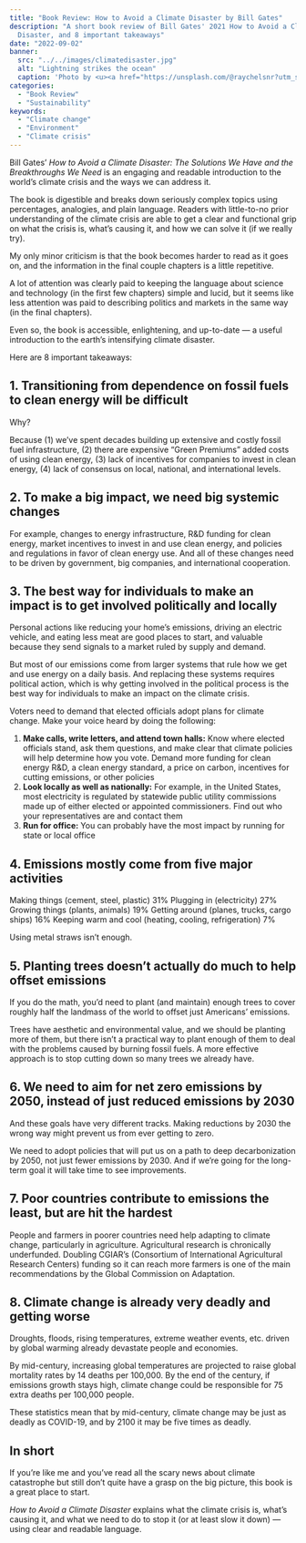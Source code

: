 ```yaml
---
title: "Book Review: How to Avoid a Climate Disaster by Bill Gates"
description: "A short book review of Bill Gates' 2021 How to Avoid a Climate
  Disaster, and 8 important takeaways"
date: "2022-09-02"
banner:
  src: "../../images/climatedisaster.jpg"
  alt: "Lightning strikes the ocean"
  caption: 'Photo by <u><a href="https://unsplash.com/@raychelsnr?utm_source=unsplash&utm_medium=referral&utm_content=creditCopyText">Raychel Sanner</a></u>'
categories:
  - "Book Review"
  - "Sustainability"
keywords:
  - "Climate change"
  - "Environment"
  - "Climate crisis"
---
```

Bill Gates’ *How to Avoid a Climate Disaster: The Solutions We Have and the Breakthroughs We Need* is an engaging and readable introduction to the world’s climate crisis and the ways we can address it. 

The book is digestible and breaks down seriously complex topics using percentages, analogies, and plain language. Readers with little-to-no prior understanding of the climate crisis are able to get a clear and functional grip on what the crisis is, what’s causing it, and how we can solve it (if we really try).

My only minor criticism is that the book becomes harder to read as it goes on, and the information in the final couple chapters is a little repetitive.

A lot of attention was clearly paid to keeping the language about science and technology (in the first few chapters) simple and lucid, but it seems like less attention was paid to describing politics and markets in the same way (in the final chapters).

Even so, the book is accessible, enlightening, and up-to-date — a useful introduction to the earth’s intensifying climate disaster.

Here are 8 important takeaways:

## 1. Transitioning from dependence on fossil fuels to clean energy will be difficult 
   Why? 

Because (1) we’ve spent decades building up extensive and costly fossil fuel infrastructure, (2) there are expensive “Green Premiums” added costs of using clean energy, (3) lack of incentives for companies to invest in clean energy, (4) lack of consensus on local, national, and international levels.

## 2. To make a big impact, we need big systemic changes

For example, changes to energy infrastructure, R&D funding for clean energy, market incentives to invest in and use clean energy, and policies and regulations in favor of clean energy use. And all of these changes need to be driven by government, big companies, and international cooperation.

## 3. The best way for individuals to make an impact is to get involved politically and locally 

Personal actions like reducing your home’s emissions, driving an electric vehicle, and eating less meat are good places to start, and valuable because they send signals to a market ruled by supply and demand.

But most of our emissions come from larger systems that rule how we get and use energy on a daily basis. And replacing these systems requires political action, which is why getting involved in the political process is the best way for individuals to make an impact on the climate crisis.

Voters need to demand that elected officials adopt plans for climate change. Make your voice heard by doing the following:

1. **Make calls, write letters, and attend town halls:** Know where elected officials stand, ask them questions, and make clear that climate policies will help determine how you vote. Demand more funding for clean energy R&D, a clean energy standard, a price on carbon, incentives for cutting emissions, or other policies
2. **Look locally as well as nationally:** For example, in the United States, most electricity is regulated by statewide public utility commissions made up of either elected or
appointed commissioners. Find out who your representatives are and contact them
3. **Run for office:** You can probably have the most impact by running for state or local office

## 4. Emissions mostly come from five major activities
   Making things (cement, steel, plastic) 31%
   Plugging in (electricity) 27% 
   Growing things (plants, animals) 19% 
   Getting around (planes, trucks, cargo ships) 16% 
   Keeping warm and cool (heating, cooling, refrigeration) 7%

Using metal straws isn’t enough.

## 5. Planting trees doesn’t actually do much to help offset emissions
   If you do the math, you’d need to plant (and maintain) enough trees to cover roughly half the landmass of the world to offset just Americans’ emissions. 

Trees have aesthetic and environmental value, and we should be planting more of them, but there isn’t a practical way to plant enough of them to deal with the problems caused by burning fossil fuels. A more effective approach is to stop cutting down so many trees we already have. 
## 6. We need to aim for net zero emissions by 2050, instead of just reduced emissions by 2030
   And these goals have very different tracks. Making reductions by 2030 the wrong way might prevent us from ever getting to zero. 

We need to adopt policies that will put us on a path to deep decarbonization by 2050, not just fewer emissions by 2030. And if we’re going for the long-term goal it will take time to see improvements. 

## 7. Poor countries contribute to emissions the least, but are hit the hardest
   People and farmers in poorer countries need help adapting to climate change, particularly in agriculture. Agricultural research is chronically underfunded. Doubling CGIAR’s (Consortium of International Agricultural Research Centers) funding so it can reach more farmers is one of the main recommendations by the Global Commission on Adaptation.

## 8. Climate change is already very deadly and getting worse

Droughts, floods, rising temperatures, extreme weather events, etc. driven by global warming already devastate people and economies. 

By mid-century, increasing global temperatures are projected to raise global mortality rates by 14 deaths per 100,000. By the end of the century, if emissions growth stays high, climate change could be responsible for 75 extra deaths per 100,000 people. 

These statistics mean that by mid-century, climate change may be just as deadly as COVID-19, and by 2100 it may be five times as deadly. 
## In short
If you’re like me and you’ve read all the scary news about climate catastrophe but still don’t quite have a grasp on the big picture, this book is a great place to start. 

*How to Avoid a Climate Disaster* explains what the climate crisis is, what’s causing it, and what we need to do to stop it (or at least slow it down) — using clear and readable language.